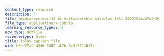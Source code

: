 ```yaml
---
content_type: resource
description: ''
file: /media/courses/18-02-multivariable-calculus-fall-2007/b8cd27a943065462487b8c3f519a813c_24v9onS9Kcg.srt
file_type: application/x-subrip
learning_resource_types: []
ocw_type: OCWFile
resourcetype: Other
title: 3play caption file
uid: b8cd27a9-4306-5462-487b-8c3f519a813c
---
```

